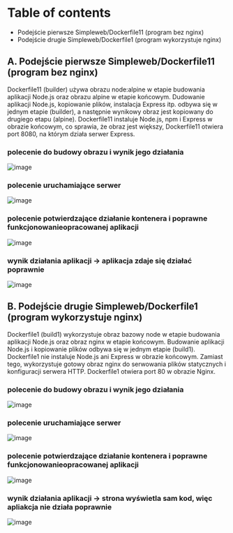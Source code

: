 # Table of contents
* Podejście pierwsze Simpleweb/Dockerfile11 (program bez nginx)
* Podejście drugie Simpleweb/Dockerfile1 (program wykorzystuje nginx)



## A. Podejście pierwsze Simpleweb/Dockerfile11 (program bez nginx)

Dockerfile11 (builder) używa obrazu node:alpine w etapie budowania aplikacji Node.js oraz obrazu alpine w etapie końcowym.
Dudowanie aplikacji Node.js, kopiowanie plików, instalacja Express itp. odbywa się w jednym etapie (builder),
a następnie wynikowy obraz jest kopiowany do drugiego etapu (alpine).
Dockerfile11 instaluje Node.js, npm i Express w obrazie końcowym, co sprawia, że obraz jest większy, 
Dockerfile11 otwiera port 8080, na którym działa serwer Express.

### polecenie do budowy obrazu i wynik jego działania

![image](https://github.com/miloszpiechota/docker/assets/161620373/0ac11353-e97c-47ae-808a-bd01745f4e48)


### polecenie uruchamiające serwer

![image](https://github.com/miloszpiechota/docker/assets/161620373/dfa8350f-95a7-4df9-b8fc-4b0799a05e3b)


### polecenie potwierdzające działanie kontenera i poprawne funkcjonowanieopracowanej aplikacji

![image](https://github.com/miloszpiechota/docker/assets/161620373/6b51cf6f-f8d8-44d4-89ac-9637d1a33e50)


### wynik działania aplikacji -> aplikacja zdaje się działać poprawnie

![image](https://github.com/miloszpiechota/docker/assets/161620373/65a625eb-5dc5-4a47-b141-18c9ebb3204a)



## B. Podejście drugie Simpleweb/Dockerfile1 (program wykorzystuje nginx)

Dockerfile1 (build1) wykorzystuje obraz bazowy node w etapie budowania aplikacji Node.js oraz obraz nginx w etapie końcowym.
Budowanie aplikacji Node.js i kopiowanie plików odbywa się w jednym etapie (build1).
Dockerfile1 nie instaluje Node.js ani Express w obrazie końcowym. Zamiast tego, wykorzystuje gotowy obraz nginx do serwowania
plików statycznych i konfiguracji serwera HTTP.
Dockerfile1 otwiera port 80 w obrazie Nginx.


### polecenie do budowy obrazu i wynik jego działania

![image](https://github.com/miloszpiechota/docker/assets/161620373/0790da42-e6ed-4917-b748-1daf277f9110)


### polecenie uruchamiające serwer

![image](https://github.com/miloszpiechota/docker/assets/161620373/24b75697-3d58-4986-ab57-739718242a1d)


### polecenie potwierdzające działanie kontenera i poprawne funkcjonowanieopracowanej aplikacji

![image](https://github.com/miloszpiechota/docker/assets/161620373/14e5558c-ca10-4cfb-9f50-797b9ad75697)


### wynik działania aplikacji -> strona wyświetla sam kod, więc apliakcja nie działa poprawnie

![image](https://github.com/miloszpiechota/docker/assets/161620373/9ee2f70d-7a4f-4688-97cc-b7adfe58ddf1)



